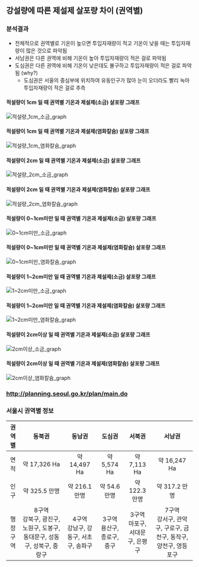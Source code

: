 ## 강설량에 따른 제설제 살포량 차이 (권역별)

### 분석결과

- 전체적으로 권역별로 기온이 높으면 투입자재량이 적고 기온이 낮을 때는 투입자재량이 많은 것으로 파악됨
- 서남권은 다른 권역에 비해 기온이 높아 투입자재량이 적은 걸로 파악됨
- 도심권은 다른 권역에 비해 기온이 낮은데도 불구하고 투입자재량이 적은 걸로 파악됨 (why?)
  - 도심권은 서울의 중심부에 위치하여 유동인구가 많아 눈이 오더라도 빨리 녹아 투입자재량이 적은 걸로 추측



#### 적설량이 1cm 일 때 권역별 기온과 제설제(소금) 살포량 그래프
![적설량_1cm_소금_graph](https://user-images.githubusercontent.com/40276516/68142036-0bc00900-ff72-11e9-939d-29d4126640db.png)
#### 적설량이 1cm 일 때 권역별 기온과 제설제(염화칼슘) 살포량 그래프
![적설량_1cm_염화칼슘_graph](https://user-images.githubusercontent.com/40276516/68142037-0c589f80-ff72-11e9-8435-e2f290c3f100.png)
#### 적설량이 2cm 일 때 권역별 기온과 제설제(소금) 살포량 그래프
![적설량_2cm_소금_graph](https://user-images.githubusercontent.com/40276516/68142038-0c589f80-ff72-11e9-92da-db514276c09f.png)
#### 적설량이 2cm 일 때 권역별 기온과 제설제(염화칼슘) 살포량 그래프
![적설량_2cm_염화칼슘_graph](https://user-images.githubusercontent.com/40276516/68142040-0c589f80-ff72-11e9-8abf-b2ec5b102fe1.png)
#### 적설량이 0~1cm미만 일 때 권역별 기온과 제설제(소금) 살포량 그래프
![0~1cm미만_소금_graph](https://user-images.githubusercontent.com/40276516/68142030-0b277280-ff72-11e9-8ca3-d957d6e4a9b6.png)
#### 적설량이 0~1cm미만 일 때 권역별 기온과 제설제(염화칼슘) 살포량 그래프
![0~1cm미만_염화칼슘_graph](https://user-images.githubusercontent.com/40276516/68142031-0b277280-ff72-11e9-9460-dc03a32b6215.png)
#### 적설량이 1~2cm미만 일 때 권역별 기온과 제설제(소금) 살포량 그래프
![1~2cm미만_소금_graph](https://user-images.githubusercontent.com/40276516/68142032-0b277280-ff72-11e9-9aa5-110579ba8fc8.png)
#### 적설량이 1~2cm미만 일 때 권역별 기온과 제설제(염화칼슘) 살포량 그래프
![1~2cm미만_염화칼슘_graph](https://user-images.githubusercontent.com/40276516/68142033-0bc00900-ff72-11e9-8008-c65f66b66a73.png)
#### 적설량이 2cm이상 일 때 권역별 기온과 제설제(소금) 살포량 그래프
![2cm이상_소금_graph](https://user-images.githubusercontent.com/40276516/68142034-0bc00900-ff72-11e9-945f-ca28e50bbd15.png)
#### 적설량이 2cm이상 일 때 권역별 기온과 제설제(염화칼슘) 살포량 그래프
![2cm이상_염화칼슘_graph](https://user-images.githubusercontent.com/40276516/68142035-0bc00900-ff72-11e9-8e47-bd92a7d41e06.png)

### http://planning.seoul.go.kr/plan/main.do

### 서울시 권역별 정보
|권역별|동북권|동남권|도심권|서북권|서남권|
|:------:|:---:|:---:|:---:|:---:|:---:|
|면적|약 17,326 Ha|약 14,497 Ha|약 5,574 Ha|약 7,113 Ha|약 16,247 Ha|
|인구|약 325.5 만명|약 216.1 만명|약 54.6 만명|약 122.3 만명|약 317.2 만명|
|행정구역|8구역<br>강북구, 광진구, 노원구, 도봉구, 동대문구, 성동구, 성북구, 중랑구|4구역<br>강남구, 강동구, 서초구, 송파구|3구역<br>용산구, 종로구, 중구|3구역<br>마포구, 서대문구, 은평구|7구역<br>강서구, 관악구, 구로구, 금천구, 동작구, 양천구, 영등포구|
